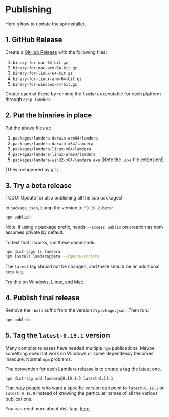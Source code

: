 # Publishing

Here's how to update the `npm` installer.


## 1. GitHub Release

Create a [GitHub Release](https://github.com/lamdera/compiler/releases) with the following files:

1. `binary-for-mac-64-bit.gz`
2. `binary-for-mac-arm-64-bit.gz`
3. `binary-for-linux-64-bit.gz`
4. `binary-for-linux-arm-64-bit.gz`
5. `binary-for-windows-64-bit.gz`

Create each of these by running the `lamdera` executable for each platform through `gzip lamdera`.

## 2. Put the binaries in place

Put the above files at:

1. `packages/lamdera-darwin-arm64/lamdera`
2. `packages/lamdera-darwin-x64/lamdera`
3. `packages/lamdera-linux-x64/lamdera`
4. `packages/lamdera-linux-arm64/lamdera`
5. `packages/lamdera-win32-x64/lamdera.exe` (Note the `.exe` file extension!)

(They are ignored by git.)

## 3. Try a beta release

TODO: Update for also publishing all the sub packages!

In `package.json`, bump the version to `"0.19.2-beta"`.

```bash
npm publish
```

Note: if using `@` package prefix, needs `--access public` on creation as npm assumes private by default.


To test that it works, run these commands:

```bash
npm dist-tags ls lamdera
npm install lamdera@beta --ignore-scripts
```

The `latest` tag should not be changed, and there should be an additional `beta` tag.

Try this on Windows, Linux, and Mac.


## 4. Publish final release

Remove the `-beta` suffix from the version in `package.json`. Then run:

```bash
npm publish
```


## 5. Tag the `latest-0.19.1` version

Many compiler releases have needed multiple `npm` publications. Maybe something does not work on Windows or some dependency becomes insecure. Normal `npm` problems.

The convention for each Lamdera release is to create a tag the latest one.

```bash
npm dist-tag add lamdera@0.19.1-3 latest-0.19.1
```

That way people who want a specific version can point to `latest-0.19.1` or `latest-0.18.0` instead of knowing the particular names of all the various publications.

You can read more about dist-tags [here](https://docs.npmjs.com/cli/dist-tag).
